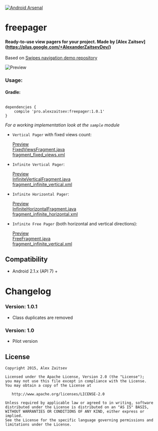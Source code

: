 [![Android Arsenal](https://img.shields.io/badge/Android%20Arsenal-freepager-brightgreen.svg?style=flat)](https://android-arsenal.com/details/1/1478)
# freepager 

#### Ready-to-use view pagers for your project. Made by [Alex Zaitsev] (https://plus.google.com/+AlexanderZaitsevDev/)

Based on [Swipes navigation demo repository](https://bitbucket.org/NxAlex/swipes-navigation-demo)

![Preview](04.gif)

### Usage:

#### Gradle:

```

dependencies {
    compile 'pro.alexzaitsev:freepager:1.0.1'
}

```

*For a working implementation look at the ```sample``` module*

* `Vertical Pager` with fixed views count:

    [Preview](https://github.com/alexzaitsev/freepager/blob/master/01.gif)  
    [FixedViewsFragment.java](https://github.com/alexzaitsev/freepager/blob/master/sample/src/main/java/pro/alexzaitsev/freepager/sample/FixedViewsFragment.java)  
    [fragment_fixed_views.xml](https://github.com/alexzaitsev/freepager/blob/master/sample/src/main/res/layout/fragment_fixed_views.xml)

* `Infinite Vertical Pager`:

    [Preview](https://github.com/alexzaitsev/freepager/blob/master/02.gif)  
    [InfiniteVerticalFragment.java](https://github.com/alexzaitsev/freepager/blob/master/sample/src/main/java/pro/alexzaitsev/freepager/sample/InfiniteVerticalFragment.java)  
    [fragment_infinite_vertical.xml](https://github.com/alexzaitsev/freepager/blob/master/sample/src/main/res/layout/fragment_infinite_vertical.xml)

* `Infinite Horizontal Pager`:

    [Preview](https://github.com/alexzaitsev/freepager/blob/master/03.gif)  
    [InfiniteHorizontalFragment.java](https://github.com/alexzaitsev/freepager/blob/master/sample/src/main/java/pro/alexzaitsev/freepager/sample/InfiniteHorizontalFragment.java)  
    [fragment_infinite_horizontal.xml](https://github.com/alexzaitsev/freepager/blob/master/sample/src/main/res/layout/fragment_infinite_horizontal.xml)  

* `Infinite Free Pager` (both horizontal and vertical directions):

    [Preview](https://github.com/alexzaitsev/freepager/blob/master/04.gif)  
    [FreeFragment.java](https://github.com/alexzaitsev/freepager/blob/master/sample/src/main/java/pro/alexzaitsev/freepager/sample/FreeFragment.java)  
    [fragment_infinite_vertical.xml](https://github.com/alexzaitsev/freepager/blob/master/sample/src/main/res/layout/fragment_infinite_vertical.xml)  

## Compatibility

  * Android 2.1.x (API 7) +

# Changelog

### Version: 1.0.1

  * Class duplicates are removed

### Version: 1.0

  * Pilot version

## License

    Copyright 2015, Alex Zaitsev

    Licensed under the Apache License, Version 2.0 (the "License");
    you may not use this file except in compliance with the License.
    You may obtain a copy of the License at

       http://www.apache.org/licenses/LICENSE-2.0

    Unless required by applicable law or agreed to in writing, software
    distributed under the License is distributed on an "AS IS" BASIS,
    WITHOUT WARRANTIES OR CONDITIONS OF ANY KIND, either express or implied.
    See the License for the specific language governing permissions and
    limitations under the License.
